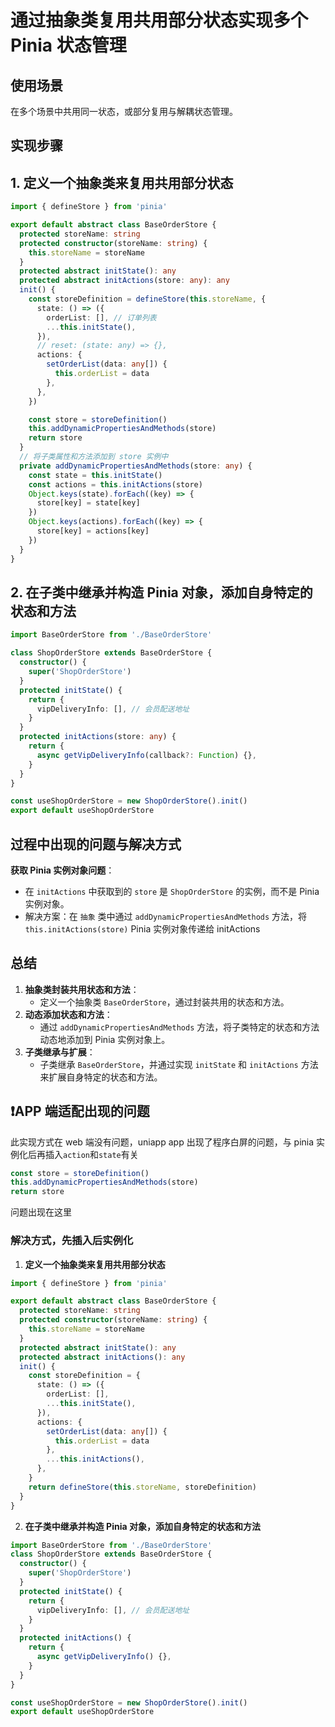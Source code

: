 # 通过抽象类复用共用部分状态实现多个 Pinia 状态管理

## 使用场景

在多个场景中共用同一状态，或部分复用与解耦状态管理。

## 实现步骤

## 1. **定义一个抽象类来复用共用部分状态**

```typescript
import { defineStore } from 'pinia'

export default abstract class BaseOrderStore {
  protected storeName: string
  protected constructor(storeName: string) {
    this.storeName = storeName
  }
  protected abstract initState(): any
  protected abstract initActions(store: any): any
  init() {
    const storeDefinition = defineStore(this.storeName, {
      state: () => ({
        orderList: [], // 订单列表
        ...this.initState(),
      }),
      // reset: (state: any) => {},
      actions: {
        setOrderList(data: any[]) {
          this.orderList = data
        },
      },
    })

    const store = storeDefinition()
    this.addDynamicPropertiesAndMethods(store)
    return store
  }
  // 将子类属性和方法添加到 store 实例中
  private addDynamicPropertiesAndMethods(store: any) {
    const state = this.initState()
    const actions = this.initActions(store)
    Object.keys(state).forEach((key) => {
      store[key] = state[key]
    })
    Object.keys(actions).forEach((key) => {
      store[key] = actions[key]
    })
  }
}
```

## 2. **在子类中继承并构造 Pinia 对象，添加自身特定的状态和方法**

```typescript
import BaseOrderStore from './BaseOrderStore'

class ShopOrderStore extends BaseOrderStore {
  constructor() {
    super('ShopOrderStore')
  }
  protected initState() {
    return {
      vipDeliveryInfo: [], // 会员配送地址
    }
  }
  protected initActions(store: any) {
    return {
      async getVipDeliveryInfo(callback?: Function) {},
    }
  }
}

const useShopOrderStore = new ShopOrderStore().init()
export default useShopOrderStore
```

## 过程中出现的问题与解决方式

**获取 Pinia 实例对象问题**：

- 在 `initActions` 中获取到的 `store` 是 `ShopOrderStore` 的实例，而不是 Pinia 实例对象。
- 解决方案：在 `抽象` 类中通过 `addDynamicPropertiesAndMethods` 方法，将 `this.initActions(store)` Pinia 实例对象传递给 initActions

## 总结

1. **抽象类封装共用状态和方法**：
   - 定义一个抽象类 `BaseOrderStore`，通过封装共用的状态和方法。
2. **动态添加状态和方法**：
   - 通过 `addDynamicPropertiesAndMethods` 方法，将子类特定的状态和方法动态地添加到 Pinia 实例对象上。
3. **子类继承与扩展**：
   - 子类继承 `BaseOrderStore`，并通过实现 `initState` 和 `initActions` 方法来扩展自身特定的状态和方法。

## ❗APP 端适配出现的问题

此实现方式在 web 端没有问题，uniapp app 出现了程序白屏的问题，与 pinia 实例化后再插入`action`和`state`有关

```typescript
const store = storeDefinition()
this.addDynamicPropertiesAndMethods(store)
return store
```

问题出现在这里

### 解决方式，先插入后实例化

1. **定义一个抽象类来复用共用部分状态**

```typescript
import { defineStore } from 'pinia'

export default abstract class BaseOrderStore {
  protected storeName: string
  protected constructor(storeName: string) {
    this.storeName = storeName
  }
  protected abstract initState(): any
  protected abstract initActions(): any
  init() {
    const storeDefinition = {
      state: () => ({
        orderList: [],
        ...this.initState(),
      }),
      actions: {
        setOrderList(data: any[]) {
          this.orderList = data
        },
        ...this.initActions(),
      },
    }
    return defineStore(this.storeName, storeDefinition)
  }
}
```

2. **在子类中继承并构造 Pinia 对象，添加自身特定的状态和方法**

```typescript
import BaseOrderStore from './BaseOrderStore'
class ShopOrderStore extends BaseOrderStore {
  constructor() {
    super('ShopOrderStore')
  }
  protected initState() {
    return {
      vipDeliveryInfo: [], // 会员配送地址
    }
  }
  protected initActions() {
    return {
      async getVipDeliveryInfo() {},
    }
  }
}

const useShopOrderStore = new ShopOrderStore().init()
export default useShopOrderStore
```
